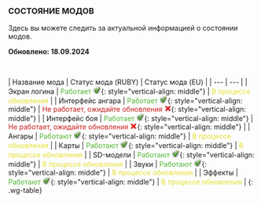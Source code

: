 ### СОСТОЯНИЕ МОДОВ

Здесь вы можете следить за актуальной информацией о состоянии модов.

**Обновлено: 18.09.2024**

<br>

| Название мода | Статус мода (RUBY) | Статус мода (EU) |
| --- | --- |
| Экран логина | <span style="color: #50b531">Работает</span> ![](/assets/img/table/check_green.png){: style="vertical-align: middle"} | <span style="color: #e3df33">В процессе обновления</span> |
| Интерфейс ангара | <span style="color: #50b531">Работает</span> ![](/assets/img/table/check_green.png){: style="vertical-align: middle"}  | <span style="color: #c71d1d">Не работает, ожидайте обновления</span> ![](/assets/img/table/icon_cross.png){: style="vertical-align: middle"} |
| Интерфейс боя | <span style="color: #50b531">Работает</span> ![](/assets/img/table/check_green.png){: style="vertical-align: middle"}  | <span style="color: #c71d1d">Не работает, ожидайте обновления</span> ![](/assets/img/table/icon_cross.png){: style="vertical-align: middle"} |
| Ангары | <span style="color: #50b531">Работают</span> ![](/assets/img/table/check_green.png){: style="vertical-align: middle"} | <span style="color: #e3df33">В процессе обновления</span> |
| Карты | <span style="color: #50b531">Работают</span> ![](/assets/img/table/check_green.png){: style="vertical-align: middle"} | <span style="color: #e3df33">В процессе обновления</span> |
| SD-модели | <span style="color: #50b531">Работают</span> ![](/assets/img/table/check_green.png){: style="vertical-align: middle"} | <span style="color: #e3df33">В процессе обновления</span> |
| Звуки | <span style="color: #50b531">Работают</span> ![](/assets/img/table/check_green.png){: style="vertical-align: middle"} | <span style="color: #e3df33">В процессе обновления</span> |
| Эффекты | <span style="color: #50b531">Работают</span> ![](/assets/img/table/check_green.png){: style="vertical-align: middle"} | <span style="color: #e3df33">В процессе обновления</span> |
{: .wg-table}
